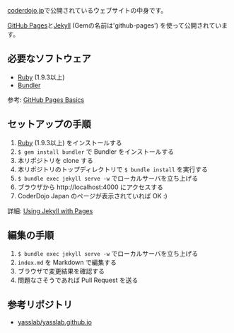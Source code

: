 [coderdojo.jp](http://coderdojo.jp/)で公開されているウェブサイトの中身です。

[GitHub Pages](https://pages.github.com/)と[Jekyll](http://jekyllrb.com/) (Gemの名前は'github-pages') を使って公開されています。

## 必要なソフトウェア

- [Ruby](https://www.ruby-lang.org/) (1.9.3以上)
- [Bundler](http://bundler.io/)

参考: [GitHub Pages Basics](https://help.github.com/categories/github-pages-basics/)

## セットアップの手順

1. [Ruby](https://www.ruby-lang.org/) (1.9.3以上) をインストールする
2. `$ gem install bundler` で Bundler をインストールする
3. 本リポジトリを clone する
4. 本リポジトリのトップディレクトリで `$ bundle install` を実行する
5. `$ bundle exec jekyll serve -w` でローカルサーバを立ち上げる
6. ブラウザから http://localhost:4000 にアクセスする
7. CoderDojo Japan のページが表示されていれば OK :)

詳細: [Using Jekyll with Pages](https://help.github.com/articles/using-jekyll-with-pages/)

## 編集の手順

1. `$ bundle exec jekyll serve -w` でローカルサーバを立ち上げる
2. `index.md` を Markdown で編集する
3. ブラウザで変更結果を確認する
4. 問題なさそうであれば Pull Request を送る


## 参考リポジトリ

- [yasslab/yasslab.github.io](https://github.com/yasslab/yasslab.github.io)
